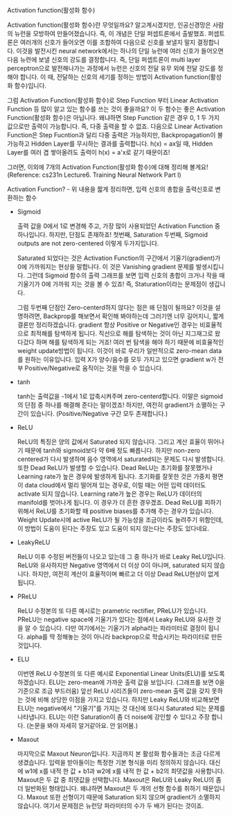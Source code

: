 Activation function(활성화 함수)

Activation function(활성화 함수)란 무엇일까요? 알고계시겠지만, 인공신경망은 사람의 뉴런을 모방하여 만들어졌습니다. 즉, 이 개념은 단일 퍼셉트론에서 출발했죠. 퍼셉트론은 여러개의 신호가 들어오면 이를 조합하여 다음으로 신호를 보낼지 말지 결정합니다. 이것을 발전시킨 neural network에서는 하나의 단일 뉴런에 여러 신호가 들어오면 다음 뉴련에 보낼 신호의 강도를 결정합니다. 즉, 단일 퍼셉트론이 multi layer perceptron으로 발전해나가는 과정에서 뉴런은 신호의 전달 유무 외에 전달 강도를 정해야 합니다. 이 때, 전달하는 신호의 세기를 정하는 방법이 Activation function(활성화 함수)입니다. 

그럼 Activation Function(활성화 함수)로 Step Function 부터 Linear Activation Function 등 많이 알고 있는 함수를 쓰는 것이 좋을까요? 이 두 함수는 좋은 Activation Function(활성화 함수)은 아닙니다. 왜냐하면 Step Function 같은 경우 0, 1 두 가지 값으로만 출력이 가능합니다. 즉, 다중 출력을 할 수 없죠. 다음으로 Linear Activation Function은 Step Fucntion과 달리 다중 출력은 가능하지만, Backpropagation이 불가능하고 Hidden Layer를 무시하는 결과를 출력합니다. h(x) = ax일 때, Hidden Layer를 여러 겹 쌓아올려도 출력이 h(x) = a'x로 같기 때문이죠!

그러면, 이외에 7개의 Activation Function(활성화 함수)에 대해 정리해 볼게요! (Reference: cs231n Lecture6. Training Neural Network Part I)

Activation Function? - 위 내용을 짧게 정리하면, 입력 신호의 총합을 출력신호로 변환하는 함수

- Sigmoid

  출력 값을 0에서 1로 변경해 주고, 가장 많이 사용되었던 Activation Function 중 하나입니다. 하지만, 단점도 존재하죠! 첫번째, Saturation 두번째, Sigmoid outputs are not zero-centered 이렇게 두가지입니다.

  Saturated 되었다는 것은 Activation Function의 구간에서 기울기(gradient)가 0에 가까워지는 현상을 말합니다. 이 것은 Vanishing gradient 문제를 발생시킵니다. 그런데 Sigmoid 함수의 출력 그래프를 보면 입력 신호의 총합이 크거나 작을 때 기울기가 0에 가까워 지는 것을 볼 수 있죠! 즉, Staturation이라는 문제점이 생깁니다.

  그럼 두번째 단점인 Zero-centerd하지 않다는 점은 왜 단점이 될까요? 이것을 설명하려면, Backprop를 해보면서 확인해 봐야하는데 그러기엔 너무 길어지니, 짧게 결론만 정리하겠습니다. gradient 항상 Positive or Negative인 경우는 비효율적으로 최적해를 탐색하게 됩니다. 직선으로 해를 탐색하는 것이 아닌 지그재그로 왔다갔다 하며 해를 탐색하게 되는 거죠! 여러 번 탐색을 해야 하기 때문에 비효율적인 weight update방법이 됩니다. 이것이 바로 우리가 일반적으로 zero-mean data를 원하는 이유입니다. 입력 X가 양수/음수를 모두 가지고 있으면 gradient w가 전부 Positive/Negative로 움직이는 것을 막을 수 있습니다.

- tanh

  tanh는 출력값을 -1에서 1로 압축시켜주며 zero-centerd합니다. 이말은 sigmoid의 단점 중 하나를 해결해 준다는 말이겠죠! 하지만, 여전히 gradient가 소멸하는 구간이 있습니다. (Positive/Negative 구간 모두 존재합니다.)

- ReLU

  ReLU의 특징은 양의 값에서 Saturated 되지 않습니다. 그리고 계산 효율이 뛰어나기 때문에  tanh와 sigmoid보다 약 6배 정도 빠릅니다. 하지만 non-zero centered가 다시 발생하며 음수 영역에서 saturated되는 문제도 다시 발생합니다. 또한 Dead ReLU가 발생할 수 있습니다. Dead ReLU는 초기화를 잘못했거나 Learning rate가 높은 경우에 발생하게 됩니다. 초기화를 잘못한 것은 가중치 평면이 data cloud에서 멀리 떨어져 있는 경우로, 이럴 때는 어떤 입력 데이터도 activate 되지 않습니다. Learning rate가 높은 경우는 ReLU가 데이터의 manifold를 벗어나게 됩니다. 이 경우가 더 흔한 경우겠죠. Dead ReLU를 피하기 위해서 ReLU를 초기화할 때 positive biases를 추가해 주는 경우가 있습니다. Weight Update시에 active ReLU가 될 가능성을 조금이라도 늘려주기 위함인데, 이 방법이 도움이 된다는 주장도 있고 도움이 되지 않는다는 주장도 있다네요.

- LeakyReLU

  ReLU 이후 수정된 버전들이 나오고 있는데 그 중 하나가 바로 Leaky ReLU입니다. ReLU와 유사하지만 Negative 영역에서 더 이상 0이 아니며, saturated 되지 않습니다. 하지만, 여전히 계산이 효율적이며 빠르고 더 이상 Dead ReLU현상이 없게 됩니다.

- PReLU

  ReLU 수정본의 또 다른 예시로는 prametric rectifier, PReLU가 있습니다. PReLU는 negative space에 기울기가 있다는 점에서 Leaky ReLU와 유사한 것을 알 수 있습니다. 다만 여기에서는 기울기가 alpha라는 파라미터로 결정이 됩니다. alpha를 딱 정해놓는 것이 아니라 backprop으로 학습시키는 파라미터로 만든 것입니다.

- ELU

  이번엔 ReLU 수정본의 또 다른 예시로 Exponential Linear Units(ELU)를 보도록 하겠습니다. ELU는 zero-mean에 가까운 출력 값을 보입니다. (그래프를 보면 0을 기준으로 조금 부드러움) 앞선 ReLU 시리즈들이 zero-mean 출력 값을 갖지 못하는 것에 비해 상당한 이점을 가지고 있습니다. 하지만 Leaky ReLU와 비교해보면 ELU는 negative에서 "기울기"를 가지는 것 대신에 또다시 Saturated 되는 문제를 나타냅니다. ELU는 이런 Saturation이 좀 더 noise에 강인할 수 있다고 주장 합니다. (논문을 봐야 자세히 알거같아요. 안 읽어봄.)

- Maxout

  마지막으로 Maxout Neuron입니다. 지금까지 본 활성화 함수들과는 조금 다르게 생겼습니다. 입력을 받아들이는 특정한 기본 형식을 미리 정의하지 않습니다. 대신에 w1에 x를 내적 한 값 + b1과 w2에 x를 내적 한 값 + b2의 최댓값을 사용합니다. Maxout은 두 값 중 최댓값을 선택합니다. Maxout은 ReLU와 Leaky ReLU의 좀 더 일반화된 형태입니다. 왜냐하면 Maxout은 두 개의 선형 함수를 취하기 때문입니다. Maxout 또한 선형이기 때문에 Saturation 되지 않으며 gradient가 소멸하지 않습니다. 여기서 문제점은 뉴런당 파라미터의 수가 두 배가 된다는 것이죠.
